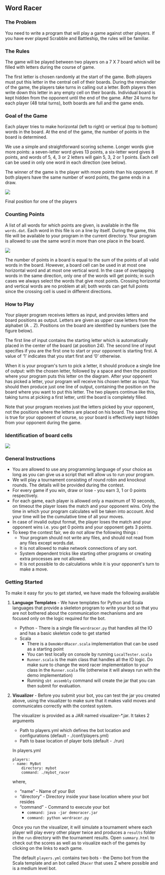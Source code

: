 
## Word Racer

### The Problem
You need to write a program that will play a game against other players. If you have ever played Scrabble and Battleship, the rules will be familiar.

### The Rules
The game will be played between two players on a 7 X 7 board which will be filled with letters during the course of game. 

The first letter is chosen randomly at the start of the game. Both players must put this letter in the central cell of their boards. During the remainder of the game, the players take turns in calling out a letter. Both players then write down this letter in any empty cell on their boards.
Individual board is kept hidden from the opponent until the end of the game. 
After 24 turns for each player (48 total turns), both boards are full and the game ends. 

### Goal of the Game
Each player tries to make horizontal (left to right) or vertical (top to bottom) words in the board. At the end of the game, the number of points in the board is determined. 

We use a simple and straightforward scoring scheme. Longer words give more points: a seven-letter word gives 13 points, a six-letter word gives 8 points, and words of 5, 4, 3 or 2 letters will gain 5, 3, 2 or 1 points. Each cell can be used in only one word in each direction (see below). 

The winner of the game is the player with more points than his opponent. If both players have the same number of word points, the game ends in a draw. 

![](img/board.png)

Final position for one of the players

### Counting Points
A list of all words for which points are given, is available in the file `words.dat`. Each word in this file is on a line by itself. During the game, this file will be available to your program in the current directory. Your program is allowed to use the same word in more than one place in the board. 

![](image/word-length.png)

The number of points in a board is equal to the sum of the points of all valid words in the board. However, a board cell can be used in at most one horizontal word and at most one vertical word. In the case of overlapping words in the same direction, only one of the words will get points; in such cases we always select the words that give most points. Crossing horizontal and vertical words are no problem at all; both words can get full points since the crossing cell is used in different directions. 

### How to Play
Your player program receives letters as input, and provides letters and board positions as output. Letters are given as upper case letters from the alphabet (A .. Z). Positions on the board are identified by numbers (see the figure below). 

The first line of input contains the starting letter which is automatically placed in the center of the board (at position 24). 
The second line of input specifies if you are the first one to start or your opponent is starting first. A value of ‘1’ indicates that you start first and ‘0’ otherwise.

When it is your program's turn to pick a letter, it should produce a single line of output: with the chosen letter, followed by a space and then the position where your program puts this letter on the diagram. After your opponent has picked a letter, your program will receive his chosen letter as input. You should then produce just one line of output, containing the position on the board where you want to put this letter. The two players continue like this, taking turns at picking a first letter, until the board is completely filled. 

Note that your program receives just the letters picked by your opponent, not the positions where the letters are placed on his board. The same thing is true for your opponent of course, so your board is effectively kept hidden from your opponent during the game. 


### Identification of board cells

![](img/board-cells.png)


### General Instructions

* You are allowed to use any programming language of your choice as long as you can give us a script that will allow us to run your program. 
* We will play a tournament consisting of round robin and knockout rounds. The details will be provided during the contest.
* For every game if you win, draw or lose - you earn 3, 1 or 0 points respectively. 
* For each game, each player is allowed only a maximum of 10 seconds, on timeout the player loses the match and your opponent wins. Only the time in which your program calculates will be taken into account. And your time will be the cumulative time of all your moves.
* In case of invalid output format, the player loses the match and your opponent wins i.e. you get 0 points and your opponent gets 3 points. 
* To keep the contest fair, we do not allow the following things :
    * Your program should not write any files, and should not read from any files except words.dat.
    * It is not allowed to make network connections of any sort.
    * System dependent tricks like starting other programs or creating extra processes are not allowed.
    * It is not possible to do calculations while it is your opponent's turn to make a move. 

### Getting Started

To make it easy for you to get started, we have made the following available

1. **Language Templates** - We have templates for Python and Scala languages that provide a skeleton program to write your bot so that you are not bothered about the communication mechanisms and are focused only on the logic required for the bot.
    * Python - There is a single file `wordracer.py` that handles all the IO and has a basic skeleton code to get started
    * Scala
        * There is a `DemoWordRacer.scala` implementation that can be used as a starting point
        * You can test locally on console by running `LocalTester.scala`
        * `Runner.scala` is the main class that handles all the IO logic. Do make sure to change the word racer implementation to your class in the `Runner.scala` file (otherwise it will always run with the demo implementation)
        * Running `sbt assembly` command will create the jar that you can then submit for evaluation.
    
2. **Visualizer** - Before you submit your bot, you can test the jar you created above, using the visualizer to make sure that it makes valid moves and communicates correctly with the contest system. 

    The visualizer is provided as a JAR named visualizer-*.jar. It takes 2 arguments 
    * Path to players.yml which defines the bot location and configurations (default - ./conf/players.yml)
    * Path to base location of player bots (default - ./run)

    In players.yml
    ```
    players:
    - name: MyBot
        directory: mybot
        command: ./mybot_racer
    ```
    where, 
    * “name” - Name of your Bot
    * “directory” - Directory inside your base location where your bot resides
    * “command” - Command to execute your bot 
        * `command: java -jar demoracer.jar`
        * `command: python wordracer.py`

    Once you run the visualizer, it will simulate a tournament where each player will play every other player twice and produces a `results` folder in the `run` directory with the tournament results. Open `summary.html` to check out the scores as well as to visualize each of the games by clicking on the links to each game.  

    The default `players.yml` contains two bots - the Demo bot from the Scala template and an bot called `ZRacer` that uses Z where possible and is a medium level bot.

